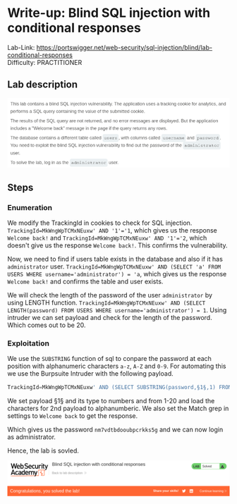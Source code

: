 # Write-up: Blind SQL injection with conditional responses
Lab-Link: <https://portswigger.net/web-security/sql-injection/blind/lab-conditional-responses>  
Difficulty: PRACTITIONER  
 

## Lab description

![alt text](<img/1.png>)

## Steps

### Enumeration

We modify the TrackingId in cookies to check for SQL injection. 
`TrackingId=MkWngWpTCMxNEuxw' AND '1'='1`, which gives us the response `Welcome back!` and
`TrackingId=MkWngWpTCMxNEuxw' AND '1'='2`, which doesn't give us the response `Welcome back!`. This confirms the vulnerability.

Now, we need to find if users table exists in the database and also if it has `administrator` user.
`TrackingId=MkWngWpTCMxNEuxw' AND (SELECT 'a' FROM USERS WHERE username='administrator') = 'a`, which gives us the response `Welcome back!` and confirms the table and user exists.

We will check the length of the password of the user `administrator` by using LENGTH function.
`TrackingId=MkWngWpTCMxNEuxw' AND (SELECT LENGTH(password) FROM USERS WHERE username='administrator') = 1`. Using intruder we can set payload and check for the length of the password. Which comes out to be 20.


### Exploitation

We use the `SUBSTRING` function of sql to conpare the password at each position with alphanumeric characters `a-z`, `A-Z` and `0-9`.
For automating this we use the Burpsuite Intruder with the following payload.

```sql
TrackingId=MkWngWpTCMxNEuxw' AND (SELECT SUBSTRING(password,§1§,1) FROM USERS WHERE username='administrator') = '§a§
```

We set payload §1§ and its type to numbers and from 1-20 and load the characters for 2nd payload to alphanumberic. We also set the Match grep in settings to `Welcome back` to get the response.

Which gives us the password `nm7vdtbdooubpcrkks5g` and we can now login as administrator.

Hence, the lab is sovled.

![alt text](img/2.png)